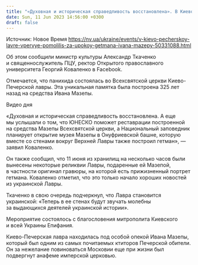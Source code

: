 ```yaml
---
title: "«Духовная и историческая справедливость восстановлена». В Киево-Печерской лавре впервые помолились за упокой гетмана Ивана Мазепы"
date: Sun, 11 Jun 2023 14:56:00 +0300
draft: false
---
```

Источник: Новое Время https://nv.ua/ukraine/events/v-kievo-pecherskoy-lavre-vpervye-pomolilis-za-upokoy-getmana-ivana-mazepy-50331088.html


Об этом сообщили министр культуры Александр Ткаченко и священнослужитель ПЦУ, ректор Открытого православного университета Георгий Коваленко в Facebook.

Отмечается, что панихида состоялась во Всехсвятской церкви Киево-Печерской лавры. Эта уникальная памятка была построена 325 лет назад на средства Ивана Мазепы.

  Видео дня    

«Духовная и историческая справедливость восстановлена. А еще мы услышали о том, что ЮНЕСКО поможет реставрации построенной на средства Мазепы Всехсвятской церкви, а Национальный заповедник планирует открытие музея Мазепы в Онуфриевской башне, которую вместе со стенами вокруг Верхней Лавры также построил гетман», — заявил Коваленко.

Он также сообщил, что 11 июня из хранилищ на несколько часов были вынесены некоторые реликвии Лавры, подаренные ей Мазепой, в частности оригинал гравюры, на которой есть прижизненный портрет гетмана. Коваленко отметил, что это только начало хороших новостей из украинской Лавры.

Ткаченко в свою очередь подчеркнул, что Лавра становится украинской: «Теперь в ее стенах будут звучать молебны за выдающихся деятелей украинской истории».

Мероприятие состоялось с благословения митрополита Киевского и всей Украины Епифания.

Киево-Печерская лавра находилась под особой опекой Ивана Мазепы, который был одним из самых почитаемых ктиторов Печерской обители. Он за нежелание повиноваться Московии еще при жизни был подвергнут анафеме имперской церковью.
